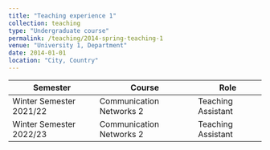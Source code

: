 ```yaml
---
title: "Teaching experience 1"
collection: teaching
type: "Undergraduate course"
permalink: /teaching/2014-spring-teaching-1
venue: "University 1, Department"
date: 2014-01-01
location: "City, Country"
---
```


| Semester          | Course                        | Role             |
|-------------------|-------------------------------|------------------|
| Winter Semester 2021/22 | Communication Networks 2 | Teaching Assistant |
| Winter Semester 2022/23 | Communication Networks 2 | Teaching Assistant |